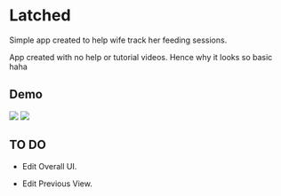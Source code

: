 
# Latched
Simple app created to help wife track her feeding sessions.

App created with no help or tutorial videos. Hence why it looks so basic haha

## Demo


![](https://media.giphy.com/media/jXHfOmf2RqTFlxpwj8/giphy.gif)     ![](https://media.giphy.com/media/IIdd1AoWEHOp8d0TTo/giphy.gif)

## TO DO



* Edit Overall UI.

* Edit Previous View.
